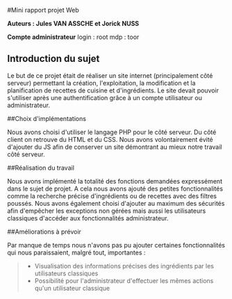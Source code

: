 

#Mini rapport projet Web

**Auteurs : Jules VAN ASSCHE et Jorick NUSS**


**Compte administrateur**
login : root
mdp : toor



## Introduction du sujet

Le but de ce projet était de réaliser un site internet (principalement côté serveur) permettant la création, l'exploitation, la modification et la planification de recettes de cuisine et d'ingrédients. Le site devait pouvoir s'utiliser après une authentification grâce à un compte utilisateur ou administrateur.

##Choix d'implémentations

Nous avons choisi d'utiliser le langage PHP pour le côté serveur. Du côté client on retrouve du HTML et du CSS. Nous avons volontairement évité d'ajouter du JS afin de conserver un site démontrant au mieux notre travail côté serveur.

##Réalisation du travail

Nous avons implémenté la totalité des fonctions demandées expressément dans le sujet de projet. A cela nous avons ajouté des petites fonctionnalités comme la recherche précise d'ingrédients ou de recettes avec des filtres poussés. Nous avons également choisi d'ajouter au maximum des sécurités afin d'empêcher les exceptions non gérées mais aussi les utilisateurs classiques d'accéder aux fonctionnalités administrateur.

##Améliorations à prévoir

Par manque de temps nous n'avons pas pu ajouter certaines fonctionnalités qui nous paraissaient, malgré tout, importantes :

>- Visualisation des informations précises des ingrédients par les utilisateurs classiques
>- Possibilité pour l'administrateur d'effectuer les mêmes actions qu'un utilisateur classique



